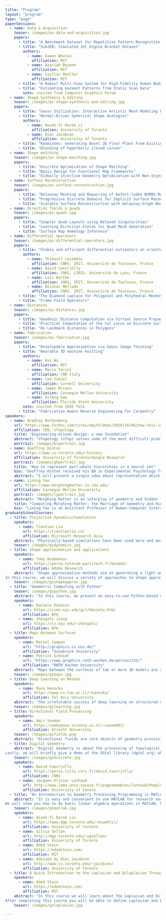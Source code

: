 ```yaml
---
title: "Program"
layout: "program"
type: "page"
paperSessions: 
  - name: Data & Acquisition
    teaser: /images/ps-data-and-acquisition.jpg
    papers:
      - title: "A Benchmark Dataset for Repetitive Pattern Recognition on Textured 3D Surfaces"
      - title: "SimJEB: Simulated Jet Engine Bracket Dataset"
        authors: 
          - name: Eamon Whalen
            affiliation: MIT
          - name: Azariah Beyene
            affiliation: MIT
          - name: Caitlin Mueller
            affiliation: MIT
      - title: "A Robust Multi-View System for High-Fidelity Human Body Shape Reconstruction"
      - title: "Estimating Garment Patterns from Static Scan Data"
        note: invited from Computer Graphics Forum
  - name: Shape Synthesis & Editing
    teaser: /images/ps-shape-synthesis-and-editing.jpg
    papers:
      - title: "Gauss Stylization: Interactive Artistic Mesh Modeling based on Preferred Surface Normals"
      - title: "Normal-Driven Spherical Shape Analogies"
        authors: 
          - name: Hsueh-Ti Derek Li
            affiliation: University of Toronto
          - name: Alec Jacobson
            affiliation: University of Toronto
      - title: "Roominoes: Generating Novel 3D Floor Plans From Existing 3D Rooms"
      - title: "Blending of hyperbolic closed curves"
  - name: Shape matching
    teaser: /images/ps-shape-matching.jpg
    papers:
      - title: "Discrete Optimization of Shape Matching"
      - title: "Basis Design for Functional Map Frameworks"
      - title: "Globally Injective Geometry Optimization with Non-Injective Steps"
  - name: Surface Reconstruction
    teaser: /images/ps-surface-reconstruction.jpg
    papers:
      - title: "Delaunay Meshing and Repairing of Defect-laden NURBS Models"
      - title: "Progressive Discrete Domains for Implicit Surface Reconstruction"
      - title: "Scalable Surface Reconstruction with Delaunay-Graph Neural Networks"
  - name: Direction fields & quads
    teaser: /images/ps-quads.jpg
    papers:
      - title: "Simpler Quad Layouts using Relaxed Singularities"
      - title: "Learning Direction Fields for Quad Mesh Generation"
      - title: "Surface Map Homology Inference"
  - name: Differential operators
    teaser: /images/ps-differential-operators.jpg
    papers:
      - title: "Stable and efficient differential estimators on oriented point clouds"
        authors:
          - name: Thibault Lejemble 
            affiliation: CNRS, IRIT, Université de Toulouse, France
          - name: David Coeurjolly 
            affiliation: CNRS, LIRIS, Université de Lyon, France
          - name: Loïc Barthe 
            affiliation: CNRS, IRIT, Université de Toulouse, France
          - name: Nicolas Mellado 
            affiliation: CNRS, IRIT, Université de Toulouse, France
      - title: "The Diamond Laplace for Polygonal and Polyhedral Meshes"
      - title: "Frame Field Operators"
  - name: Distances
    teaser: /images/ps-distances.jpg
    papers:
      - title: "Geodesic Distance Computation via Virtual Source Propagation"
      - title: "Practical Computation of the Cut Locus on Discrete Surfaces"
      - title: "On Landmark Distances in Polygons"
  - name: Fabrication
    teaser: /images/ps-fabrication.jpg
    papers:
      - title: "Developable Approximation via Gauss Image Thinning"
      - title: "Wearable 3D machine knitting"
        authors:
          - name: Kui Wu
            affiliation: MIT
          - name: Marco Tarini
            affiliation: CNR Italy
          - name: Cem Yuksel
            affiliation: Cornell University
          - name: James Mccann
            affiliation: Carnegie Mellon University
          - name: Xifeng Gao
            affiliation: Florida State University
        note: invited from IEEE TVCG
      - title: "Fabrication-Aware Reverse Engineering for Carpentry"
speakers: 
  - name: Bradley Rothenberg
    url: https://www.forbes.com/sites/amyfeldman/2020/10/06/how-this-140-million-design-software-startup-uses-math-to-help-power-the-shift-to-3d-printing/?sh=380a96fb36cc
    affiliation: CEO, nTopology
    title: "Engineering-driven design: a new foundation"
    abstract: "nTopology (nTop) solves some of the most difficult problems in shape design, especially those emerging due to additive manufacturing. In doing so, nTop enables new processes for design -- it empowers engineers to design parts that are impossible with older software. To achieve these goals, we use some interesting technologies that are new to engineering software -- specifically basing our modeling tech on Signed Distance Fields (SDFs). This talk describes the new design problems that engineers today face and the software we have developed for solving them."
    portrait: /images/brportrait.jpg
  - name: Geoffrey Hinton
    url: https://www.cs.toronto.edu/~hinton/
    affiliation: University of Toronto/Google Research
    portrait: /images/ghportrait.jpg
    title: "How to represent part-whole hierarchies in a neural net"
    bio: "Geoffrey Hinton received his BA in Experimental Psychology from Cambridge in 1970 and his PhD in Artificial Intelligence from Edinburgh in 1978. He did postdoctoral work at Sussex University and the University of California San Diego and spent five years as a faculty member in the Computer Science department at Carnegie-Mellon University. He then became a fellow of the Canadian Institute for Advanced Research and moved to the Department of Computer Science at the University of Toronto. He spent three years from 1998 until 2001 setting up the Gatsby Computational Neuroscience Unit at University College London and then returned to the University of Toronto where he is now an emeritus distinguished professor. From 2004 until 2013 he was the director of the program on \"Neural Computation and Adaptive Perception\" which is funded by the Canadian Institute for Advanced Research. Since 2013 he has been working half-time for Google in Mountain View and Toronto. Geoffrey Hinton is a fellow of the Royal Society, the Royal Society of Canada, and the Association for the Advancement of Artificial Intelligence. He is an honorary foreign member of the American Academy of Arts and Sciences and the National Academy of Engineering, and a former president of the Cognitive Science Society. He has received honorary doctorates from the University of Edinburgh, the University of Sussex, and the University of Sherbrooke. He was awarded the first David E. Rumelhart prize (2001), the IJCAI award for research excellence (2005), the  Killam prize for Engineering (2012) , The IEEE James Clerk Maxwell Gold medal (2016), and the  NSERC Herzberg Gold Medal (2010) which is Canada's top award in Science and Engineering. Geoffrey Hinton designs machine learning algorithms. His aim is to discover a learning procedure that is efficient at finding complex structure in large, high-dimensional datasets and to show that this is how the brain learns to see. He was one of the researchers who introduced the back-propagation algorithm and the first to use backpropagation for learning word embeddings. His other contributions to neural network research include Boltzmann machines, distributed representations, time-delay neural nets, mixtures of experts, variational learning, products of experts and deep belief nets.  His research group in Toronto made major breakthroughs in deep learning that have revolutionized speech recognition and object classification."
    abstract: "I will present a single idea about representation which allows advances made by several different groups to be combined into an imaginary system called GLOM. The advances include transformers, neural fields, contrastive representation learning, distillation and capsules. GLOM answers the question: How can a neural network with a fixed architecture parse an image into a part-whole hierarchy which has a different structure for each image? The idea is simply to use islands of identical vectors to represent the nodes in the parse tree. The talk will discuss the many ramifications of this idea.  If GLOM can be made to work, it should significantly improve the interpretability of the representations produced by transformer-like systems when applied to vision or language."
  - name: Lining Yao
    url: https://www.morphingmatter.cs.cmu.edu/
    affiliation: Carnegie Mellon University
    portrait: /images/lyportrait.jpg
    abstract: "Morphing Matter is an interplay of geometry and hidden forces. Lining Yao, the director of Morphing Matter Lab, will share her team's experiences of computing, designing, and fabricating morphing mechanisms that leverage both geometrical and physical knowledge of materials. Lining will unfold a few marriages of geometry and forces in the talk: a conformal map interconnecting beams shrinking and fighting for the lowest entropy, a frustum-shaped groove interfering disks swelling with differential diffusion rate, and a triangulated filler path affecting spacer fabric deforming with biased shear forces. Novel morphing mechanisms and applications also come from these marriages, such as self-assembling furniture, crawling soft robots, and morphing pasta."
    title: "Computing Morphing Matter: the Marriage of Geometry and Hidden Forces"
    bio: "Lining Yao is an Assistant Professor of Human-Computer Interaction Institute at Carnegie Mellon University (CMU), School of Computer Science, directing the Morphing Matter Lab. Lining also holds courtesy appointments at Mechanical Engineering and Material Sciences and Engineering at CMU. Morphing Matter lab develops processes, materials, tools, and applications of adaptive, dynamic, and intelligent morphing matter from nano to macro scales. Research often combines material science, computational fabrication, and creative design practices. The mission is to advance both science and society with the design of morphing matter. Lining and her lab work anti-disciplinarily, publishing and exhibiting across science, engineering, design, and art. Lining gained her Ph.D. from the MIT Media Lab. She is a Wired UK fellow, CMU Provost's Inclusive Teaching Fellow, and a recipient of the NSF CAREER Award."
graduateSchoolCourses:
  - title: Projective Dynamics/Simulation
    speakers:
      - name: Tiantian Liu
        url: https://tiantianliu.cn/
        affiliation: Microsoft Research Asia
    abstract: "Physically-based simulations have been used more and more in recent interactive applications. In this talk, we will cover the key ideas we have been using to accelerate our simulations,  utilizing the geometric information of the simulated objects. We will start from Projective Dynamics, an acceleration method to simulate mass-spring systems, and some simple finite element models such as the as-rigid-as-possible model. We show that Projective Dynamics can be seen as a quasi-Newton method that approximates the Hessian matrix of the elastic potential with a topological-aware Laplacian matrix. Other than assembling the Laplacian matrices, we can also use the mesh topology to propagate information throughout the entire simulated mesh. We will then show an efficient unstructured Galerkin multigrid algorithm using this idea. We summarize these strategies we used as localizing the nonlinearity and grouping the similars. During this course, we use these strategies as an example of how we use geometric information to accelerate simulations. And we look forward to seeing more geometric-based ideas in accelerated physically-based simulations."
    teaser: /images/gsdynamics.jpg
  - title: Shape approximation and applications
    speakers:
      - name: Tamy Boubekeur
        url: https://perso.telecom-paristech.fr/boubek/
        affiliation: Adobe Research
    abstract: "Shape approximation methods aim at generating a light weight proxy from high resolution surfaces, such as 3D scans. The proxy can then be used a convenient substitute to the actual shape for various compute-intensive tasks such as retrieval, physics simulation, freeform modeling, level-of-detail rendering, performance capture reverse engineering and more. Depending on the application, the nature and desired properties of the proxy may vary. Often, its efficient yet controllable generation remains an open problem. 
In this course, we will discuss a variety of approaches to shape approximation, including mesh simplification, shape recognition, mathematical morphology and probabilistic models. We will also review mechanisms to link a proxy to the original shape, establishing ways to propagate information from one to the other. Last, we'll discuss applications and some research directions in this space that could be fruitful for computer graphics and beyond."
    teaser: /images/gsshapeapprox.jpg
  - title: "Geometric Computing with Python"
    teaser: /images/gspython.jpg
    abstract: "In this course, we present an easy-to-use Python-based workflow for applications in geometric computing and visualization. Our libraries have a shallow learning curve while also enable programmers to accomplish a wide variety of complex tasks. Furthermore, we adopt NumPy arrays as a common interface, which greatly simplifies serialization and interoperability with existing scientific computing packages. Finally, our libraries are performant, with most computations in C++ and a minimal overhead interface to Python. In addition, we present a demo on using the libraries to implement a geometry processing algorithm with ease. By the end of the course, attendees will have exposure to a set of simple, composable, and high-performance tools for geometric computing."
    speakers:
      - name: Daniele Panozzo
        url: https://cims.nyu.edu/gcl/daniele.html
        affiliation: NYU
      - name: Zhongshi Jiang
        url: https://cs.nyu.edu/~zhongshi/
        affiliation: NYU
  - title: Maps Between Surfaces
    speakers:
      - name: Marcel Campen
        url: "http://graphics.cs.uos.de/"
        affiliation: "Osnabrück University"
      - name: Patrick Schmidt
        url: "https://www.graphics.rwth-aachen.de/person/232/"
        affiliation: "RWTH Aachen University"
    abstract: "Maps between the surfaces of two or more 3D models are a core building block in many geometry processing tasks. They allow transferring data (e.g. textures, labels, annotations, animations) from one object to another, they are used to establish correspondence within a data set (e.g. for machine learning purposes), and they are required when algorithms process multiple shapes at once (e.g. in co-analysis contexts or in co-processing scenarios like compatible remeshing). In this course we dive into theoretical as well as practical aspects of such maps from a computational point of view. Our main focus will be on homeomorphisms: maps that satisfy strict continuity and bijectivity criteria. These avoid any kind of undesirable tears or folds and thus provide a well-defined foundation for reliable algorithms. In three blocks, we will learn (1) how to computationally represent maps, (2) how to initially construct valid maps, in particular homeomorphisms, and (3) how to improve their quality via continuous optimization. In each chapter, we will work our way up from the well-studied case of maps in the plane to the more challenging case of maps between discrete curved surfaces."
    teaser: /images/gsmaps.jpg
  - title: Deep Learning on Meshes
    speakers:
      - name: Rana Hanocka
        url: https://www.cs.tau.ac.il/~hanocka/
        affiliation: Tel Aviv University
    abstract: "The irrefutable success of deep learning on structured data (such as images and text) has sparked significant interest in its applicability to problems in geometry processing. In this talk, we will discuss the key challenges and current solutions for using mesh convolutional neural networks on the unstructured mesh representation for problems in geometry processing. We will outline the design choices and implications of (1) learning on different mesh elements (vertices, faces, edges); (2) invariance to rigid transformations; (3) invariance and equivariance to the order of mesh elements; (4) input features, among others. We discuss existing applications of mesh convolutional neural networks, as well as potential promising future directions."
    teaser: /images/gslearning.jpg
  - title: Directional Field Processing
    speakers:
      - name: Amir Vaxman 
        url: https://webspace.science.uu.nl/~vaxma001/
        affiliation: Utrecht University
    teaser: /images/gsfields.png
    abstract: "Directional fields are core objects of geometry processing. They represent movement, flow, alignment, or geometric transformations. Their applications range from fluid simulation, through architectural design, to mesh generation. We will discuss the theoretical and empirical challenges in representing and discretizing directional fields on surfaces and in volumes, and some of their desired properties with relation to the applications; namely, smoothness, integrability, constrained size or symmetry, and more. We will further discuss how recent approaches optimized for these properties. Finally, we will demonstrate some of the common design paradigms for directional fields using the software library Directional."
  - title: Digital Geometry
    abstract: "Digital Geometry is about the processing of topological and geometrical objects defined in regular lattices (e.g. collection of voxels in 3d). Whereas representing quantities on regular, hierarchical or adaptive grids is a classical approach to spatially discretize a domain, processing the geometry of such objects requires us to revisit classical results from continuous or discrete mathematics. In this course, we will review tools and results that have been designed specifically to the geometry processing in Z^d. More precisely, we will present how processing regularly spaced data with integer coordinate embeddings may impact computational geometry algorithms, and how stability results (multigrid convergence) of differential quantities estimators (curvature tensor, Laplace-Beltrami,..) on boundaries of digital objects can be designed. Finally, we will present some elements of discrete calculus on digital surfaces.
Lastly, we will briefly give a demo of the DGtal library (dgtal.org) which contains a wide class of algorithms dedicated to the processing of such specific data."
    teaser: /images/gsdiscrete.jpg
    speakers: 
      - name: David Coeurjolly
        url: https://perso.liris.cnrs.fr/david.coeurjolly/
        affiliation: CNRS
      - name: Jacques-Olivier Lachaud
        url: http://www.lama.univ-savoie.fr/pagesmembres/lachaud/People/LACHAUD-JO/person.html
        affiliation: University of Savoie
  - title: "An Introduction to Geometry Processing Programming in MATLAB with gptoolbox"
    abstract: "It is easy and convenient to use MATLAB for research and teaching in geometry processing. In this tutorial we will teach you the very basics of geometry processing in MATLAB using the simple library gptoolbox, which implements a plethora of standard geometry processing algorithms.
We will show you how to do basic linear algebra operations in MATLAB, how to manipulate geometric objects, how to display surfaces, and how to do some popular geometry processing operations in MATLAB's powerful interactive environment."
    teaser: /images/gsmatlab.jpg
    speakers: 
      - name: Hsueh-Ti Derek Liu
        url: https://www.dgp.toronto.edu/~hsuehtil/
        affiliation: University of Toronto
      - name: Silvia Sellán
        url: http://dgp.toronto.edu/~sgsellan/
        affiliation: University of Toronto
      - name: Oded Stein
        url: https://odedstein.com/
        affiliation: MIT
      - name: Advised by Alec Jacobson
        url: http://www.cs.toronto.edu/~jacobson/
        affiliation: University of Toronto
  - title: A Quick Introduction to the Laplacian and Bilaplacian Through the Theory of Partial Differential Equations
    speakers:
      - name: Oded Stein
        url: https://odedstein.com/
        affiliation: MIT
    abstract: "In this course we will learn about the Laplacian and Bilaplacian operator, and develop mathematical tools for discussing these two popular operators in geometry processing. We will approach Laplacian and Bilaplacian from the point of view of the mathematical theory of partial differential equations and numerical analysis of finite elements. We will start with a solid mathematical foundation for the definition of Laplacian and Bilaplacian, as well as their associated partial differential equations, and discuss their solvability. Then we will discretize these operators using the finite element and mixed finite element methods, and superficially investigate their convergence. Having implemented the discrete Bilaplacian for triangle meshes, we will explore the application of this discrete operator to a variety of geometry processing problems, from smoothing and surface animation to distance computation.
After completing this course you will be able to define Laplacian and Bilaplacian as operators on Sobolev spaces, comment on their solvability, discretize them with the mixed finite element method, and know of some of the interesting applications for which the Bilaplacian can be used."
    teaser: /images/gslaplacian.jpg

---
```

